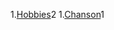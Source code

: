 1.[Hobbies](https://github.com/pierrepapot/NOM_DE_FAMILLE-Notation/blob/master/Hobbies.md)2
1.[Chanson](https://github.com/pierrepapot/NOM_DE_FAMILLE-Notation/blob/master/Chanson.md)1
